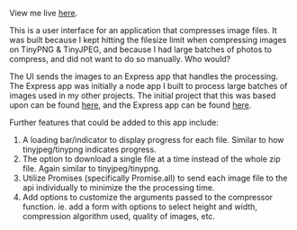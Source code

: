 View me live [here](https://nsars19.github.io/shrinkifier-ui/).

This is a user interface for an application that compresses image files. It was built because I kept hitting the filesize limit when compressing images on TinyPNG & TinyJPEG, and because I had large batches of photos to compress, and did not want to do so manually. Who would?

The UI sends the images to an Express app that handles the processing. The Express app was initially a node app I built to process large batches of images used in my other projects. The initial project that this was based upon can be found [here](https://github.com/nsars19/image-compressor), and the Express app can be found [here](https://github.com/nsars19/shrinkifier-api).

Further features that could be added to this app include:

1. A loading bar/indicator to display progress for each file. Similar to how tinyjpeg/tinypng indicates progress.
2. The option to download a single file at a time instead of the whole zip file. Again similar to tinyjpeg/tinypng.
3. Utilize Promises (specifically Promise.all) to send each image file to the api individually to minimize the the processing time.
4. Add options to customize the arguments passed to the compressor function. ie. add a form with options to select height and width, compression algorithm used, quality of images, etc.

